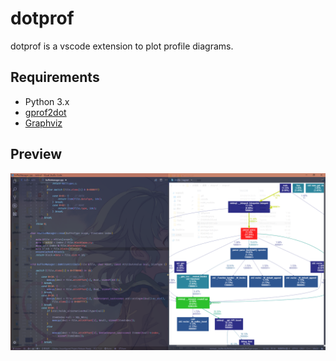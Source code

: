 # dotprof 

dotprof is a vscode extension to plot profile diagrams.

## Requirements

* Python 3.x
* [gprof2dot](https://github.com/jrfonseca/gprof2dot)
* [Graphviz](http://graphviz.org/)

## Preview 

![](/doc/preview.png)
